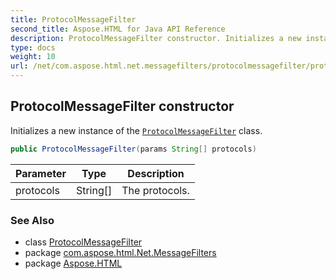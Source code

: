 ```yaml
---
title: ProtocolMessageFilter
second_title: Aspose.HTML for Java API Reference
description: ProtocolMessageFilter constructor. Initializes a new instance of the ProtocolMessageFilter class
type: docs
weight: 10
url: /net/com.aspose.html.net.messagefilters/protocolmessagefilter/protocolmessagefilter/
---
```

## ProtocolMessageFilter constructor

Initializes a new instance of the [`ProtocolMessageFilter`](../) class.

```java
public ProtocolMessageFilter(params String[] protocols)
```

| Parameter | Type | Description |
| --- | --- | --- |
| protocols | String[] | The protocols. |

### See Also

* class [ProtocolMessageFilter](../)
* package [com.aspose.html.Net.MessageFilters](../../protocolmessagefilter/)
* package [Aspose.HTML](../../../)
